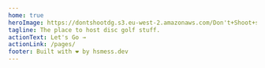 ```yaml
---
home: true
heroImage: https://dontshootdg.s3.eu-west-2.amazonaws.com/Don't+Shoot+social+(2).png
tagline: The place to host disc golf stuff.
actionText: Let's Go →
actionLink: /pages/
footer: Built with ❤️ by hsmess.dev
---
```

